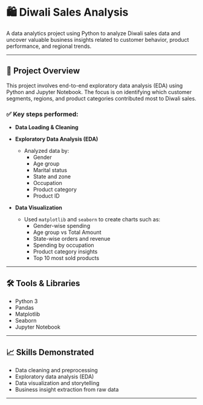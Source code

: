 # 🛍️ Diwali Sales Analysis

A data analytics project using Python to analyze Diwali sales data and uncover valuable business insights related to customer behavior, product performance, and regional trends.

---

## 📁 Project Overview

This project involves end-to-end exploratory data analysis (EDA) using Python and Jupyter Notebook. The focus is on identifying which customer segments, regions, and product categories contributed most to Diwali sales.

### ✅ Key steps performed:

- **Data Loading & Cleaning**  

- **Exploratory Data Analysis (EDA)**  
  - Analyzed data by:  
    - Gender  
    - Age group  
    - Marital status  
    - State and zone  
    - Occupation  
    - Product category  
    - Product ID

- **Data Visualization**  
  - Used `matplotlib` and `seaborn` to create charts such as:  
    - Gender-wise spending  
    - Age group vs Total Amount  
    - State-wise orders and revenue  
    - Spending by occupation  
    - Product category insights  
    - Top 10 most sold products
---


## 🛠️ Tools & Libraries

- Python 3  
- Pandas  
- Matplotlib  
- Seaborn  
- Jupyter Notebook

---

## 📈 Skills Demonstrated

- Data cleaning and preprocessing  
- Exploratory data analysis (EDA)  
- Data visualization and storytelling  
- Business insight extraction from raw data

---
